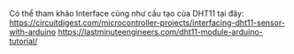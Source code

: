 Có thể tham khảo Interface cũng như cấu tạo của DHT11 tại đây:
https://circuitdigest.com/microcontroller-projects/interfacing-dht11-sensor-with-arduino
https://lastminuteengineers.com/dht11-module-arduino-tutorial/